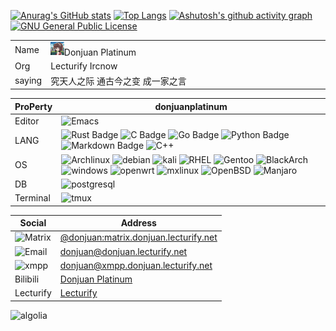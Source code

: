 [![Anurag's GitHub stats](https://github-readme-stats.vercel.app/api?username=donjuanplatinum&theme=radical)](https://github.com/donjuanplatinum)
[![Top Langs](https://github-readme-stats.vercel.app/api/top-langs/?username=donjuanplatinum)](https://github.com/donjuanplatinum)
[![Ashutosh's github activity graph](https://github-readme-activity-graph.vercel.app/graph?username=donjuanplatinum&theme=react-dark)](https://github.com/donjuanplatinum)
[![GNU General Public License](https://www.donjuan.lecturify.net:7764/badge/license-GPL%20v2-orange.svg?style=flat-square)](http://www.gnu.org/licenses/gpl-2.0.html)

|            |             |
|--------|---------------|
|Name|<img src=https://github.com/donjuanplatinum/donjuanplatinum/blob/main/profile.png width="5%" >Donjuan Platinum |
|Org|Lecturify Ircnow|
|saying|究天人之际 通古今之变 成一家之言

|ProPerty                                        |donjuanplatinum
|----------------------------------------------------|---------------------------------------------------------------
|Editor               |![Emacs](https://shields.io/badges/-Emacs-3776AB?style=flat&logo=gnuemacs)
|LANG           | ![Rust Badge](https://shields.io/badge/-Rust-3776AB?style=flat&logo=Rust&logoColor=black)  ![C Badge](https://shields.io/badge/-C-3776AB?style=flat&logo=C&logoColor=yellow) ![Go Badge](https://shields.io/badge/-Go-3776AB?style=flat&logo=Go&logoColor=) ![Python Badge](https://shields.io/badge/-Python-3776AB?style=flat&logo=Python&logoColor=red) ![Markdown Badge](https://shields.io/badge/-Markdown-3776AB?style=flat&logo=Markdown)  ![C++](https://shields.io/badge/-C++-3776AB?style=flat&logo=cplusplus) 
|OS  | ![Archlinux](https://shields.io/badge/-archlinux-93f6ef?for-the-badge&logo=archlinux) ![debian](https://shields.io/badge/-debian-93f6ef?style=flat&logo=Debian&logoColor=red) ![kali](https://shields.io/badge/-Kali-93f6ef?style=flat&logo=kalilinux&logoColor=red) ![RHEL](https://shields.io/badge/-RHEL-93f6ef?style=flat&logo=Redhat&logoColor=red) ![Gentoo](https://shields.io/badge/-Gentoo-93f6ef?style=flat&logo=Gentoo&logoColor=Pink) ![BlackArch](https://shields.io/badge/-Fedora-93f6ef?style=flat&logo=fedora&logoColor=Pink) ![windows](https://shields.io/badge/-windows-936fef?logo=windows) ![openwrt](https://shields.io/badge/-openwrt-93f1ef?logo=openwrt) ![mxlinux](https://shields.io/badge/-Mxlinux-93f6ef?logo=mxlinux) ![OpenBSD](https://shields.io/badge/-OpenBSD-93f6ef?logo=OpenBSD) ![Manjaro](https://shields.io/badge/-Manjaro-93f6ef?logo=Manjaro)
|DB   | ![postgresql](https://shields.io/badge/-postgresql-93f6ef?style=for-the-badge&logo=Postgresql)
|Terminal|![tmux](https://shields.io/badge/-tmux-123124?logo=tmux) 


|Social                   |Address
|-----------------------|------------------
|![Matrix](https://shields.io/badge/-Matrix-ffffff?style=flat&logo=Matrix&logoColor=blue)|<a href=https://www.donjuan.lecturify.net:8000/#/#git:matrix.donjuan.lecturify.net>@donjuan:matrix.donjuan.lecturify.net</a>
|![Email](https://shields.io/badge/-Email-ffffff?style=flat)|donjuan@donjuan.lecturify.net
|![xmpp](https://shields.io/badge/-XMPP-ffffff?style=flat&logo=XMPP&logoColor=blue)|<a href=https://www.donjuan.lecturify.net:8000/#/#git:matrix.donjuan.lecturify.net>donjuan@xmpp.donjuan.lecturify.net</a>
|Bilibili|<a href=https://space.bilibili.com/494524375>Donjuan Platinum</a>
|Lecturify|<a href=https://www.lecturify.net>Lecturify</a>


![algolia](https://github-profile-trophy.vercel.app/?username=donjuanplatinum&theme=algolia)
